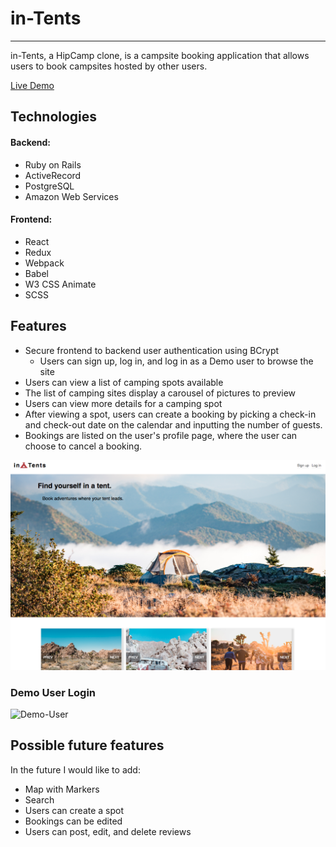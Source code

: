 # in-Tents
---

in-Tents, a HipCamp clone, is a campsite booking application that allows users to book campsites hosted by other users.

[Live Demo](https://in-tent.herokuapp.com/#/)

## Technologies

#### Backend: 
* Ruby on Rails
* ActiveRecord
* PostgreSQL
* Amazon Web Services

#### Frontend: 
* React
* Redux
* Webpack
* Babel
* W3 CSS Animate
* SCSS


## Features
* Secure frontend to backend user authentication using BCrypt
   * Users can sign up, log in, and log in as a Demo user to browse the site
* Users can view a list of camping spots available
* The list of camping sites display a carousel of pictures to preview
* Users can view more details for a camping spot
* After viewing a spot, users can create a booking by picking a check-in and check-out date on the calendar and inputting the number of guests.
* Bookings are listed on the user's profile page, where the user can choose to cancel a booking.

![in-Tents Homepage](app/assets/images/main_page.png)

### Demo User Login
![Demo-User](https://media.giphy.com/media/JshwNfEzPAJPAd4CLp/giphy.gif)


## Possible future features

In the future I would like to add:
  * Map with Markers
  * Search
  * Users can create a spot
  * Bookings can be edited
  * Users can post, edit, and delete reviews